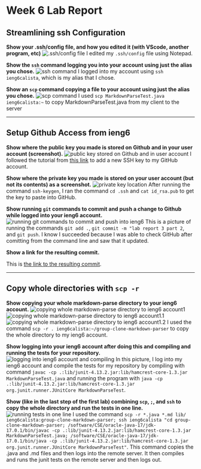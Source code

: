 # Week 6 Lab Report

## Streamlining ssh Configuration
**Show your .ssh/config file, and how you edited it (with VScode, another program, etc)**
![.ssh/config file](streamliningssh1.png)
I edited my `.ssh/config` file using Notepad.

**Show the `ssh` command logging you into your account using just the alias you chose.**
![ssh command](streamliningssh2.png) 
I logged into my account using `ssh ieng6calista`, which is my alias that I chose.

**Show an `scp` command copying a file to your account using just the alias you chose.**
![scp command](streamliningssh3.png)
I used `scp MarkdownParseTest.java ieng6calista:~` to copy MarkdownParseTest.java from my client to the server

---

## Setup Github Access from ieng6
**Show where the public key you made is stored on Github and in your user account (screenshot).**
![public key stored on Github and in user account](ieng6githubaccess1.png)
I followed the tutorial from [this link](https://docs.github.com/en/authentication/connecting-to-github-with-ssh/adding-a-new-ssh-key-to-your-github-account) to add a new SSH key to my GitHub account.


**Show where the private key you made is stored on your user account (but not its contents) as a screenshot.**
![private key location](ieng6githubaccess2.png) 
After running the command `ssh-keygen`, I ran the command `cd .ssh` and `cat id_rsa.pub` to get the key to paste into GitHub.

**Show running `git` commands to commit and push a change to Github while logged into your ieng6 account.**
![running git commands to commit and push into ieng6](ieng6githubaccess3.png)
This is a picture of running the commands `git add .`, `git commit -m "lab report 3 part 2`, and `git push`. I know I succeeded because I was able to check GitHub after comitting from the command line and saw that it updated.

**Show a link for the resulting commit.**

This is [the link to the resulting commit](https://github.com/calistajlee/group-clone-markdown-parser/commit/ad5e12e0b1f8ee9c13272c4829f76935777d5374). 

---

## Copy whole directories with `scp -r`
**Show copying your whole markdown-parse directory to your ieng6 account.**
![copying whole markdown-parse directory to ieng6 account1](copywholedir1.png)
![copying whole markdown-parse directory to ieng6 account1.1](copywholedir1.1.png)
![copying whole markdown-parse directory to ieng6 account1.2](copywholedir1.2.png)
I used the command `scp -r . ieng6calista:~/group-clone-markdown-parser` to copy the whole directory to my ieng6 account.

**Show logging into your ieng6 account after doing this and compiling and running the tests for your repository.**
![logging into ieng6 account and compiling](copywholedir2.png) 
In this picture, I log into my ieng6 account and compile the tests for my repository by compiling with command `javac -cp .:lib/junit-4.13.2.jar:lib/hamcrest-core-1.3.jar MarkdownParseTest.java` and running the program with `java -cp .:lib/junit-4.13.2.jar:lib/hamcrest-core-1.3.jar org.junit.runner.JUnitCore MarkdownParseTest`.

**Show (like in the last step of the first lab) combining `scp`, `;`, and `ssh` to copy the whole directory and run the tests in one line.**
![running tests in one line](copywholedir3.png)
I used the command `scp -r *.java *.md lib/ ieng6calista:group-clone-markdown-parser; ssh ieng6calista "cd group-clone-markdown-parser; /software/CSE/oracle-java-17/jdk-17.0.1/bin/javac -cp .:lib/junit-4.13.2.jar:lib/hamcrest-core-1.3.jar MarkdownParseTest.java; /software/CSE/oracle-java-17/jdk-17.0.1/bin/java -cp .:lib/junit-4.13.2.jar:lib/hamcrest-core-1.3.jar org.junit.runner.JUnitCore MarkdownParseTest"`. This command copies the .java and .md files and then logs into the remote server. It then compiles and runs the junit tests on the remote server and then logs out.